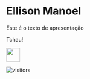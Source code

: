 <h1>Ellison Manoel</h1>

<p>Este é o texto de apresentação</p>

<p>Tchau!</p>

          
<img src="https://cdn.jsdelivr.net/gh/devicons/devicon@latest/icons/javascript/javascript-original.svg" width=36 height=36 />

![visitors](https://visitor-badge.laobi.icu/badge?page_id=madushadhanushka.madushadhanushka)